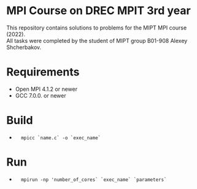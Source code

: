 # MPI Course on DREC MPIT 3rd year
This repository contains solutions to problems for the MIPT MPI course (2022). <br>
All tasks were completed by the student of MIPT group B01-908 Alexey Shcherbakov.

# Requirements
*   Open MPI 4.1.2 or newer
*   GCC 7.0.0. or newer
# Build
*       mpicc `name.c` -o `exec_name`
# Run
*       mpirun -np 'number_of_cores` `exec_name` `parameters`
